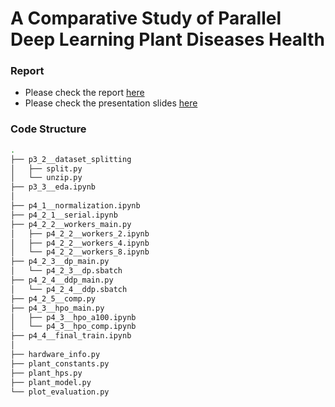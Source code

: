 # A Comparative Study of Parallel Deep Learning Plant Diseases Health
### Report
- Please check the report [here](docs/report.pdf)
- Please check the presentation slides [here](docs/presentation.pdf)

### Code Structure
```bash
.
├── p3_2__dataset_splitting
│   ├── split.py
│   └── unzip.py
├── p3_3__eda.ipynb
│
├── p4_1__normalization.ipynb
├── p4_2_1__serial.ipynb
├── p4_2_2__workers_main.py
│   ├── p4_2_2__workers_2.ipynb
│   ├── p4_2_2__workers_4.ipynb
│   └── p4_2_2__workers_8.ipynb
├── p4_2_3__dp_main.py
│   └── p4_2_3__dp.sbatch
├── p4_2_4__ddp_main.py
│   └── p4_2_4__ddp.sbatch
├── p4_2_5__comp.py
├── p4_3__hpo_main.py
│   ├── p4_3__hpo_a100.ipynb
│   └── p4_3__hpo_comp.ipynb
├── p4_4__final_train.ipynb
│
├── hardware_info.py
├── plant_constants.py
├── plant_hps.py
├── plant_model.py
└── plot_evaluation.py
```
